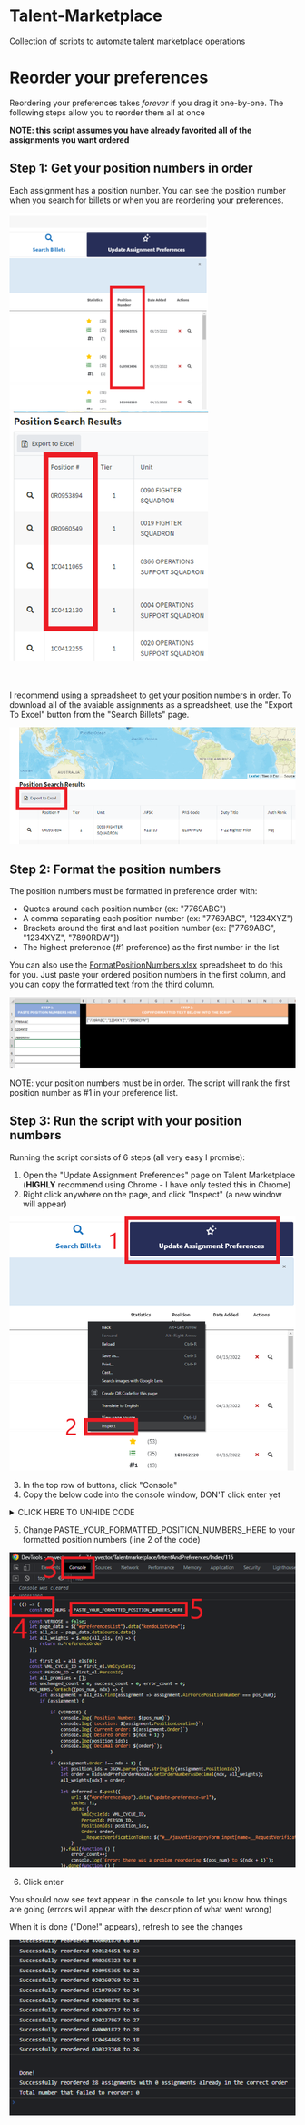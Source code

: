 # Talent-Marketplace

Collection of scripts to automate talent marketplace operations

# Reorder your preferences

Reordering your preferences takes _forever_ if you drag it one-by-one. The following steps allow you to reorder them all at once

**NOTE: this script assumes you have already favorited all of the assignments you want ordered**

## Step 1: Get your position numbers in order

Each assignment has a position number. You can see the position number when you search for billets or when you are reordering your preferences.

<img src="https://github.com/ryan-d-williams/Talent-Marketplace/blob/master/images/position_numbers_1.png?raw=true" width="350">
<img src="https://github.com/ryan-d-williams/Talent-Marketplace/blob/master/images/position_numbers_2.png?raw=true" width="350">

<br/><br/>
I recommend using a spreadsheet to get your position numbers in order. To download all of the avaiable assignments as a spreadsheet, use the "Export To Excel" button from the "Search Billets" page.

<img src="https://github.com/ryan-d-williams/Talent-Marketplace/blob/master/images/export_to_excel.png?raw=true">

## Step 2: Format the position numbers

The position numbers must be formatted in preference order with:

- Quotes around each position number (ex: "7769ABC")
- A comma separating each position number (ex: "7769ABC", "1234XYZ")
- Brackets around the first and last position number (ex: ["7769ABC", "1234XYZ", "7890RDW"])
- The highest preference (#1 preference) as the first number in the list

You can also use the [FormatPositionNumbers.xlsx](https://github.com/ryan-d-williams/Talent-Marketplace/raw/master/FormatPositionNumbers.xlsx) spreadsheet to do this for you. Just paste your ordered position numbers in the first column, and you can copy the formatted text from the third column.

<img src="https://github.com/ryan-d-williams/Talent-Marketplace/blob/master/images/format_pos_nums_spreadsheet.png?raw=true">

NOTE: your position numbers must be in order. The script will rank the first position number as #1 in your preference list.

## Step 3: Run the script with your position numbers

Running the script consists of 6 steps (all very easy I promise):

1. Open the "Update Assignment Preferences" page on Talent Marketplace (**HIGHLY** recommend using Chrome - I have only tested this in Chrome)
2. Right click anywhere on the page, and click "Inspect" (a new window will appear)

<img src="https://github.com/ryan-d-williams/Talent-Marketplace/blob/master/images/inspect.png?raw=true">

3. In the top row of buttons, click "Console"
4. Copy the below code into the console window, DON'T click enter yet

<details><summary>CLICK HERE TO UNHIDE CODE</summary>

```javascript
(() => {
  const POS_NUMS = PASTE_YOUR_FORMATTED_POSITION_NUMBERS_HERE;

  const VERBOSE = false;
  let page_data = $("#preferencesList").data("kendoListView");
  let all_els = page_data.dataSource.data();
  let all_weights = $.map(all_els, (n) => {
    return n.PreferenceOrder;
  });

  let first_el = all_els[0];
  const VML_CYCLE_ID = first_el.VmlCycleId;
  const PERSON_ID = first_el.PersonId;
  let all_promises = [];
  let unchanged_count = 0,
    success_count = 0,
    error_count = 0;
  POS_NUMS.forEach((pos_num, ndx) => {
    let assignment = all_els.find(
      (assignment) => assignment.AirForcePositionNumber === pos_num
    );
    if (assignment) {
      if (VERBOSE) {
        console.log(`Position Number: ${pos_num}`);
        console.log(`Location: ${assignment.PositionLocation}`);
        console.log(`Current order: ${assignment.Order}`);
        console.log(`Desired order: ${ndx + 1}`);
        console.log(position_ids);
        console.log(`Decimal order: ${order}`);
      }

      if (assignment.Order !== ndx + 1) {
        let position_ids = JSON.parse(JSON.stringify(assignment.PositionIds));
        let order = BidsAndPrefsOrderModule.GetOrderNumberAsDecimal(
          ndx,
          all_weights
        );
        all_weights[ndx] = order;

        let deferred = $.post({
          url: $("#preferencesApp").data("update-preference-url"),
          cache: !1,
          data: {
            VmlCycleId: VML_CYCLE_ID,
            PersonId: PERSON_ID,
            PositionIds: position_ids,
            Order: order,
            __RequestVerificationToken: $(
              "#__AjaxAntiForgeryForm input[name=__RequestVerificationToken]"
            ).val(),
          },
        })
          .fail(function () {
            error_count++;
            console.log(
              `Error: there was a problem reordering ${pos_num} to ${ndx + 1}`
            );
          })
          .done(function () {
            success_count++;
            console.log(`Successfully reordered ${pos_num} to ${ndx + 1}`);
          });
        all_promises.push(deferred);
      } else {
        unchanged_count++;
        console.log(`${pos_num} is already in the correct order (#${ndx + 1})`);
      }
    } else {
      console.log(
        `Error: could not find assignment for position number: ${pos_num}`
      );
    }
  });

  $.when(...all_promises).done(() => {
    console.log("\n\nDone!");
    console.log(
      `Successfully reordered ${success_count} assignments with ${unchanged_count} assignments already in the correct order`
    );
    console.log(`Total number that failed to reorder: ${error_count}`);
  });
})();
```

</details>

5. Change PASTE_YOUR_FORMATTED_POSITION_NUMBERS_HERE to your formatted position numbers (line 2 of the code)

<img src="https://github.com/ryan-d-williams/Talent-Marketplace/blob/master/images/code_paste.png?raw=true">

6. Click enter

You should now see text appear in the console to let you know how things are going (errors will appear with the description of what went wrong)

When it is done ("Done!" appears), refresh to see the changes

<img src="https://github.com/ryan-d-williams/Talent-Marketplace/blob/master/images/done.png?raw=true">
